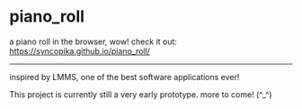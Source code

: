 # piano_roll
a piano roll in the browser, wow! check it out: https://syncopika.github.io/piano_roll/
<hr>         

inspired by LMMS, one of the best software applications ever!     
    
This project is currently still a very early prototype. more to come! (^_^\)
